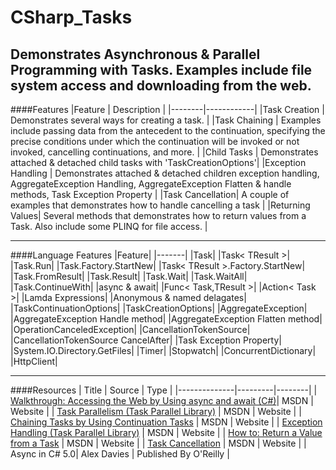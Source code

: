 # CSharp_Tasks
Demonstrates Asynchronous &amp; Parallel Programming with Tasks. Examples include file system access and downloading from the web.
---
####Features
|Feature | Description |
|--------|------------|
|Task Creation | Demonstrates several ways for creating a task. |
|Task Chaining | Examples include passing data from the antecedent to the continuation, specifying the precise conditions under which the continuation will be invoked or not invoked, cancelling continuations, and more. |
|Child Tasks | Demonstrates attached & detached child tasks with 'TaskCreationOptions'|
|Exception Handling | Demonstrates attached & detached children exception handling, AggregateException Handling, AggregateException Flatten & handle methods, Task Exception Property |
|Task Cancellation| A couple of examples that demonstrates how to handle cancelling a task |
|Returning Values| Several methods that demonstrates how to return values from a Task. Also include some PLINQ for file access. |

---

####Language Features
|Feature|
|-------|
|Task|
|Task< TResult >|
|Task.Run|
|Task.Factory.StartNew|
|Task< TResult >.Factory.StartNew|
|Task.FromResult|
|Task.Result|
|Task.Wait|
|Task.WaitAll|
|Task.ContinueWith|
|async & await|
|Func< Task,TResult >|
|Action< Task >|
|Lamda Expressions|
|Anonymous & named delagates|
|TaskContinuationOptions|
|TaskCreationOptions|
|AggregateException|
|AggregateException Handle method|
|AggregateException Flatten method|
|OperationCanceledException|
|CancellationTokenSource|
|CancellationTokenSource CancelAfter|
|Task Exception Property|
|System.IO.Directory.GetFiles|
|Timer|
|Stopwatch|
|ConcurrentDictionary|
|HttpClient|


---
####Resources
| Title | Source | Type |
|--------------|---------|--------|
| [Walkthrough: Accessing the Web by Using async and await (C#)](https://msdn.microsoft.com/en-us/library/mt674891.aspx)| MSDN | Website |
| [Task Parallelism (Task Parallel Library)](https://msdn.microsoft.com/en-us/library/dd537609(v=vs.110).aspx) | MSDN | Website |
| [Chaining Tasks by Using Continuation Tasks](https://msdn.microsoft.com/en-us/library/ee372288(v=vs.110).aspx) | MSDN | Website |
| [Exception Handling (Task Parallel Library)](https://msdn.microsoft.com/en-us/library/dd997415(v=vs.110).aspx) | MSDN | Website |
| [How to: Return a Value from a Task](https://msdn.microsoft.com/en-us/library/dd537613%28v=vs.110%29.aspx) | MSDN | Website |
| [Task Cancellation](https://msdn.microsoft.com/en-us/library/dd997396%28v=vs.110%29.aspx) | MSDN | Website |
| Async in C# 5.0| Alex Davies | Published By O'Reilly |

